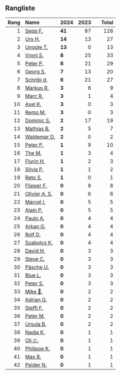 ## Rangliste

|   Rang | Name                                                       | 2024   |   2023 |    |   Total |
|-------:|:-----------------------------------------------------------|:-------|-------:|:---|--------:|
|      1 | [Sepp F.](https://www.strava.com/athletes/16756310)        | **41** |     87 |    |     128 |
|      2 | [Urs H.](https://www.strava.com/athletes/372431)           | **14** |     13 |    |      27 |
|      3 | [Unggle T.](https://www.strava.com/athletes/22347544)      | **13** |      0 |    |      13 |
|      4 | [Vroni S.](https://www.strava.com/athletes/29514203)       | **8**  |     25 |    |      33 |
|      5 | [Peter P.](https://www.strava.com/athletes/25457664)       | **8**  |     21 |    |      29 |
|      6 | [Georg S.](https://www.strava.com/athletes/916353)         | **7**  |     13 |    |      20 |
|      7 | [Schribi d.](https://www.strava.com/athletes/11422737)     | **6**  |     21 |    |      27 |
|      8 | [Markus R.](https://www.strava.com/athletes/4722924)       | **3**  |      6 |    |       9 |
|      9 | [Marc R.](https://www.strava.com/athletes/58984045)        | **3**  |      1 |    |       4 |
|     10 | [Axel K.](https://www.strava.com/athletes/59300995)        | **3**  |      0 |    |       3 |
|     11 | [Remo M.](https://www.strava.com/athletes/10098982)        | **3**  |      0 |    |       3 |
|     12 | [Dominic S.](https://www.strava.com/athletes/55489726)     | **2**  |     17 |    |      19 |
|     13 | [Mathias B.](https://www.strava.com/athletes/49060784)     | **2**  |      5 |    |       7 |
|     14 | [Waldemar D.](https://www.strava.com/athletes/7070994)     | **2**  |      0 |    |       2 |
|     15 | [Peter P.](https://www.strava.com/athletes/57591751)       | **1**  |      9 |    |      10 |
|     16 | [The M.](https://www.strava.com/athletes/6200327)          | **1**  |      3 |    |       4 |
|     17 | [Flurin H.](https://www.strava.com/athletes/60467988)      | **1**  |      2 |    |       3 |
|     18 | [Silvia P.](https://www.strava.com/athletes/14573315)      | **1**  |      1 |    |       2 |
|     19 | [Reto S.](https://www.strava.com/athletes/9681288)         | **1**  |      0 |    |       1 |
|     20 | [Flipper F.](https://www.strava.com/athletes/42768485)     | **0**  |      8 |    |       8 |
|     21 | [Olivier A.  S.](https://www.strava.com/athletes/28727279) | **0**  |      6 |    |       6 |
|     22 | [Marcel I.](https://www.strava.com/athletes/7534298)       | **0**  |      5 |    |       5 |
|     23 | [Alain P.](https://www.strava.com/athletes/3430605)        | **0**  |      5 |    |       5 |
|     24 | [Paulo A.](https://www.strava.com/athletes/21995947)       | **0**  |      4 |    |       4 |
|     25 | [Arkan G.](https://www.strava.com/athletes/8800165)        | **0**  |      4 |    |       4 |
|     26 | [Rolf D.](https://www.strava.com/athletes/18050383)        | **0**  |      4 |    |       4 |
|     27 | [Szabolcs K.](https://www.strava.com/athletes/14460104)    | **0**  |      4 |    |       4 |
|     28 | [David H.](https://www.strava.com/athletes/2116373)        | **0**  |      3 |    |       3 |
|     29 | [Steve C.](https://www.strava.com/athletes/15992918)       | **0**  |      3 |    |       3 |
|     30 | [Päsche U.](https://www.strava.com/athletes/28885166)      | **0**  |      3 |    |       3 |
|     31 | [Blue L.](https://www.strava.com/athletes/84269972)        | **0**  |      3 |    |       3 |
|     32 | [Peter S.](https://www.strava.com/athletes/8718070)        | **0**  |      3 |    |       3 |
|     33 | [Mike 🎲.](https://www.strava.com/athletes/6991554)         | **0**  |      2 |    |       2 |
|     34 | [Adrian G.](https://www.strava.com/athletes/18926488)      | **0**  |      2 |    |       2 |
|     35 | [Steffi  F.](https://www.strava.com/athletes/96508304)     | **0**  |      2 |    |       2 |
|     36 | [Peter M.](https://www.strava.com/athletes/14946812)       | **0**  |      2 |    |       2 |
|     37 | [Ursula B.](https://www.strava.com/athletes/7692435)       | **0**  |      2 |    |       2 |
|     38 | [Nadja K.](https://www.strava.com/athletes/16030256)       | **0**  |      1 |    |       1 |
|     39 | [Oli 🇨.](https://www.strava.com/athletes/31956795)         | **0**  |      1 |    |       1 |
|     40 | [Philippe K.](https://www.strava.com/athletes/10843886)    | **0**  |      1 |    |       1 |
|     41 | [Max B.](https://www.strava.com/athletes/24834013)         | **0**  |      1 |    |       1 |
|     42 | [Peider N.](https://www.strava.com/athletes/22440929)      | **0**  |      1 |    |       1 |